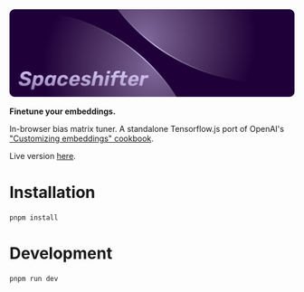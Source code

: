 <img src="./banner.png" />

**Finetune your embeddings.**

In-browser bias matrix tuner. A standalone Tensorflow.js port of OpenAI's ["Customizing embeddings" cookbook](https://github.com/openai/openai-cookbook/blob/main/examples/Customizing_embeddings.ipynb).

Live version [here](https://a9.io/spaceshifter/).

# Installation

```
pnpm install
```

# Development

```
pnpm run dev
```
